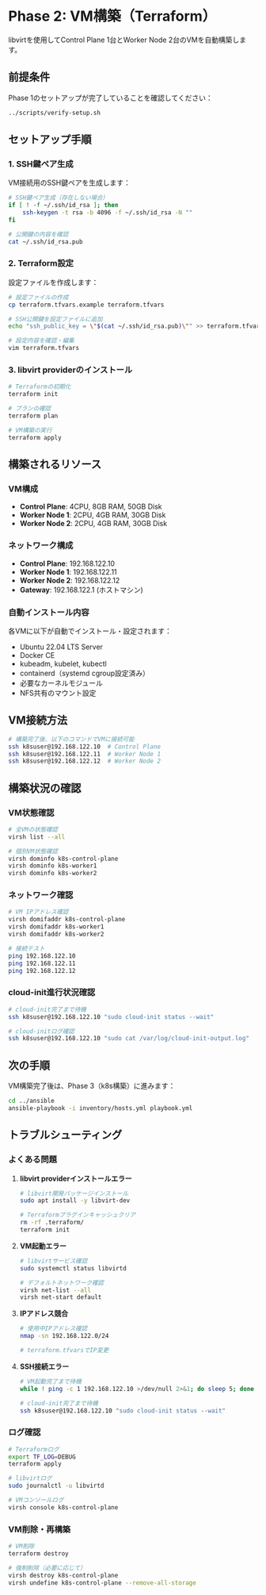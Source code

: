 # Phase 2: VM構築（Terraform）

libvirtを使用してControl Plane 1台とWorker Node 2台のVMを自動構築します。

## 前提条件

Phase 1のセットアップが完了していることを確認してください：
```bash
../scripts/verify-setup.sh
```

## セットアップ手順

### 1. SSH鍵ペア生成
VM接続用のSSH鍵ペアを生成します：

```bash
# SSH鍵ペア生成（存在しない場合）
if [ ! -f ~/.ssh/id_rsa ]; then
    ssh-keygen -t rsa -b 4096 -f ~/.ssh/id_rsa -N ""
fi

# 公開鍵の内容を確認
cat ~/.ssh/id_rsa.pub
```

### 2. Terraform設定
設定ファイルを作成します：

```bash
# 設定ファイルの作成
cp terraform.tfvars.example terraform.tfvars

# SSH公開鍵を設定ファイルに追加
echo "ssh_public_key = \"$(cat ~/.ssh/id_rsa.pub)\"" >> terraform.tfvars

# 設定内容を確認・編集
vim terraform.tfvars
```

### 3. libvirt providerのインストール
```bash
# Terraformの初期化
terraform init

# プランの確認
terraform plan

# VM構築の実行
terraform apply
```

## 構築されるリソース

### VM構成
- **Control Plane**: 4CPU, 8GB RAM, 50GB Disk
- **Worker Node 1**: 2CPU, 4GB RAM, 30GB Disk  
- **Worker Node 2**: 2CPU, 4GB RAM, 30GB Disk

### ネットワーク構成
- **Control Plane**: 192.168.122.10
- **Worker Node 1**: 192.168.122.11
- **Worker Node 2**: 192.168.122.12
- **Gateway**: 192.168.122.1 (ホストマシン)

### 自動インストール内容
各VMに以下が自動でインストール・設定されます：
- Ubuntu 22.04 LTS Server
- Docker CE
- kubeadm, kubelet, kubectl
- containerd（systemd cgroup設定済み）
- 必要なカーネルモジュール
- NFS共有のマウント設定

## VM接続方法

```bash
# 構築完了後、以下のコマンドでVMに接続可能
ssh k8suser@192.168.122.10  # Control Plane
ssh k8suser@192.168.122.11  # Worker Node 1
ssh k8suser@192.168.122.12  # Worker Node 2
```

## 構築状況の確認

### VM状態確認
```bash
# 全VMの状態確認
virsh list --all

# 個別VM状態確認
virsh dominfo k8s-control-plane
virsh dominfo k8s-worker1  
virsh dominfo k8s-worker2
```

### ネットワーク確認
```bash
# VM IPアドレス確認
virsh domifaddr k8s-control-plane
virsh domifaddr k8s-worker1
virsh domifaddr k8s-worker2

# 接続テスト
ping 192.168.122.10
ping 192.168.122.11  
ping 192.168.122.12
```

### cloud-init進行状況確認
```bash
# cloud-init完了まで待機
ssh k8suser@192.168.122.10 "sudo cloud-init status --wait"

# cloud-initログ確認
ssh k8suser@192.168.122.10 "sudo cat /var/log/cloud-init-output.log"
```

## 次の手順

VM構築完了後は、Phase 3（k8s構築）に進みます：

```bash
cd ../ansible
ansible-playbook -i inventory/hosts.yml playbook.yml
```

## トラブルシューティング

### よくある問題

1. **libvirt providerインストールエラー**
   ```bash
   # libvirt開発パッケージインストール
   sudo apt install -y libvirt-dev
   
   # Terraformプラグインキャッシュクリア
   rm -rf .terraform/
   terraform init
   ```

2. **VM起動エラー**
   ```bash
   # libvirtサービス確認
   sudo systemctl status libvirtd
   
   # デフォルトネットワーク確認
   virsh net-list --all
   virsh net-start default
   ```

3. **IPアドレス競合**
   ```bash
   # 使用中IPアドレス確認
   nmap -sn 192.168.122.0/24
   
   # terraform.tfvarsでIP変更
   ```

4. **SSH接続エラー**
   ```bash
   # VM起動完了まで待機
   while ! ping -c 1 192.168.122.10 >/dev/null 2>&1; do sleep 5; done
   
   # cloud-init完了まで待機
   ssh k8suser@192.168.122.10 "sudo cloud-init status --wait"
   ```

### ログ確認
```bash
# Terraformログ
export TF_LOG=DEBUG
terraform apply

# libvirtログ
sudo journalctl -u libvirtd

# VMコンソールログ
virsh console k8s-control-plane
```

### VM削除・再構築
```bash
# VM削除
terraform destroy

# 強制削除（必要に応じて）
virsh destroy k8s-control-plane
virsh undefine k8s-control-plane --remove-all-storage
```